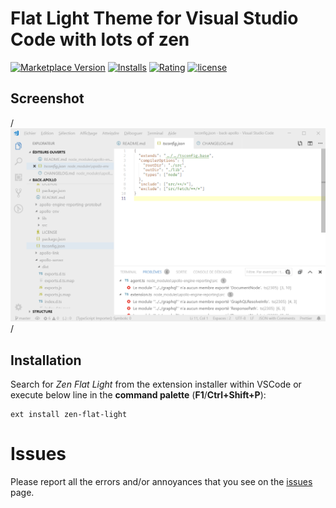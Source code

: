 # Flat Light Theme for Visual Studio Code with lots of zen

[![Marketplace Version](https://vsmarketplacebadge.apphb.com/version/oub.zen-flat-light.svg?style=flat-square)](https://marketplace.visualstudio.com/items?itemName=oub.zen-flat-light) [![Installs](https://vsmarketplacebadge.apphb.com/installs-short/oub.zen-flat-light.svg?style=flat-square)](https://marketplace.visualstudio.com/items?itemName=oub.zen-flat-light) [![Rating](https://vsmarketplacebadge.apphb.com/rating/oub.zen-flat-light.svg?style=flat-square)](https://marketplace.visualstudio.com/items?itemName=oub.zen-flat-light) [![license](https://img.shields.io/badge/license-MIT-orange.svg?style=flat-square)](https://github.com/bartosz-antosik/vscode-spellright/blob/master/LICENSE.md)

## Screenshot

/*![screenshot](media/screenshot.png)*/

## Installation

Search for *Zen Flat Light* from the extension installer within VSCode or execute below line in the **command palette** (**F1**/**Ctrl+Shift+P**):
```
ext install zen-flat-light
```

# Issues

Please report all the errors and/or annoyances that you see on the [issues](https://github.com/oub/vscode-zen-flat-light/issues) page.